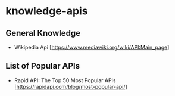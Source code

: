 # knowledge-apis

## General Knowledge
- Wikipedia Api [https://www.mediawiki.org/wiki/API:Main_page]


## List of Popular APIs
-  Rapid API: The Top 50 Most Popular APIs [https://rapidapi.com/blog/most-popular-api/]
